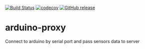 [![Build Status](https://travis-ci.org/kayukin/arduino-proxy.svg?branch=master)](https://travis-ci.org/kayukin/arduino-proxy)
[![codecov](https://codecov.io/gh/kayukin/arduino-proxy/branch/master/graph/badge.svg)](https://codecov.io/gh/kayukin/arduino-proxy)
[![GitHub release](https://img.shields.io/github/v/release/kayukin/arduino-proxy.svg)](https://github.com/kayukin/arduino-proxy/releases/latest)
# arduino-proxy
Connect to arduino by serial port and pass sensors data to server
